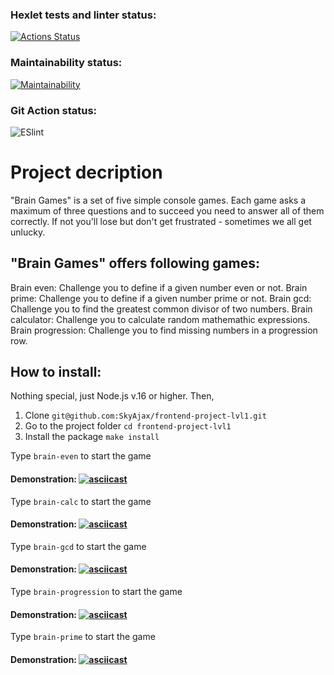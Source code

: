 ### Hexlet tests and linter status:
[![Actions Status](https://github.com/SkyAjax/frontend-project-lvl1/workflows/hexlet-check/badge.svg)](https://github.com/SkyAjax/frontend-project-lvl1/actions)
### Maintainability status:
[![Maintainability](https://api.codeclimate.com/v1/badges/a99a88d28ad37a79dbf6/maintainability)](https://codeclimate.com/github/codeclimate/codeclimate/maintainability)
### Git Action status:
![ESlint](https://github.com/SkyAjax/frontend-project-lvl1/actions/workflows/nodejs.yml/badge.svg)

# Project decription
"Brain Games" is a set of five simple console games. Each game asks a maximum of three questions and to succeed you need to answer all of them correctly. If not you'll lose but don't get frustrated - sometimes we all get unlucky.

## "Brain Games" offers following games:

Brain even: Challenge you to define if a given number even or not.
Brain prime: Challenge you to define if a given number prime or not.
Brain gcd: Challenge you to find the greatest common divisor of two numbers.
Brain calculator: Challenge you to calculate random mathemathic expressions.
Brain progression: Challenge you to find missing numbers in a progression row.

## How to install:
Nothing special, just Node.js v.16 or higher. Then,
1) Clone 
`git@github.com:SkyAjax/frontend-project-lvl1.git`
2) Go to the project folder
`cd frontend-project-lvl1`
3) Install the package
`make install`

Type `brain-even` to start the game
#### Demonstration: [![asciicast](https://asciinema.org/a/x8WV6HEX34iuhDMPwItqyMjb6.svg)](https://asciinema.org/a/x8WV6HEX34iuhDMPwItqyMjb6)

Type `brain-calc` to start the game
#### Demonstration: [![asciicast](https://asciinema.org/a/sz07PNmjs3vrXVDXs05phEs1o.svg)](https://asciinema.org/a/sz07PNmjs3vrXVDXs05phEs1o)

Type `brain-gcd` to start the game
#### Demonstration: [![asciicast](https://asciinema.org/a/iDi2uWQcOUoqUcvRDxRmU219L.svg)](https://asciinema.org/a/iDi2uWQcOUoqUcvRDxRmU219L)

Type `brain-progression` to start the game
#### Demonstration: [![asciicast](https://asciinema.org/a/U3CnLDqN7OGnyaxcNGg5vy1Q5.svg)](https://asciinema.org/a/U3CnLDqN7OGnyaxcNGg5vy1Q5)

Type `brain-prime` to start the game
#### Demonstration: [![asciicast](https://asciinema.org/a/ewBg42Bjfkw024TrXmAEwcydD.svg)](https://asciinema.org/a/ewBg42Bjfkw024TrXmAEwcydD)
